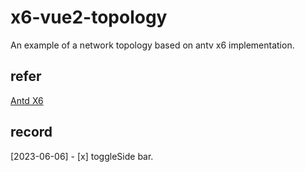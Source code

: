 # x6-vue2-topology

An example of a network topology based on antv x6 implementation.

## refer

[Antd X6](https://x6.antv.antgroup.com/)

## record

[2023-06-06] - [x] toggleSide bar.
